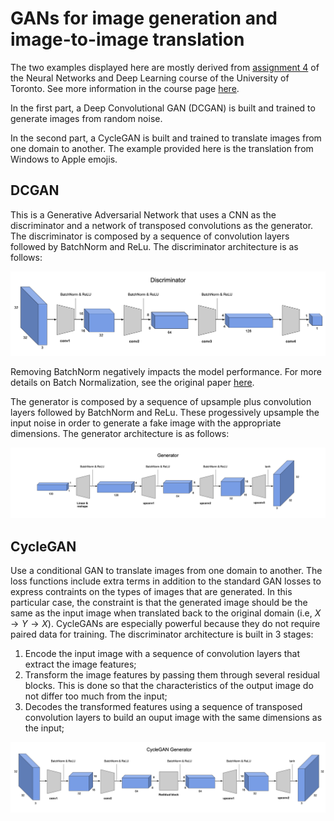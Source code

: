 # GANs for image generation and image-to-image translation

The two examples displayed here are mostly derived from [assignment 4](http://www.cs.toronto.edu/~rgrosse/courses/csc421_2019/assignments/assignment3.pdf) of the Neural Networks and Deep Learning course of the University of Toronto. See more information in the course page [here](http://www.cs.toronto.edu/~rgrosse/courses/csc421_2019/).

In the first part, a Deep Convolutional GAN (DCGAN) is built and trained to generate images from random noise.

In the second part, a CycleGAN is built and trained to translate images from one domain to another. The example provided here is the translation from Windows to Apple emojis.

## DCGAN

This is a Generative Adversarial Network that uses a CNN as the discriminator and a network of transposed convolutions as the generator. The discriminator is composed by a sequence of convolution layers followed by BatchNorm and ReLu. The discriminator architecture is as follows:

![Example](figures/dcgan-discriminator.png)

Removing BatchNorm negatively impacts the model performance. For more details on Batch Normalization, see the original paper [here](https://arxiv.org/abs/1502.03167).

The generator is composed by a sequence of upsample plus convolution layers followed by BatchNorm and ReLu. These progessively upsample the input noise in order to generate a fake image with the appropriate dimensions. The generator architecture is as follows:

![Example](figures/dcgan-generator.png)

## CycleGAN

Use a conditional GAN to translate images from one domain to another. The loss functions include extra terms in addition to the standard GAN losses to express contraints on the types of images that are generated. In this particular case, the constraint is that the generated image should be the same as the input image when translated back to the original domain (i.e, $X \rightarrow Y \rightarrow X$).
CycleGANs are especially powerful because they do not require paired data for training. The discriminator architecture is built in 3 stages:

1. Encode the input image with a sequence of convolution layers that extract the image features;
2. Transform the image features by passing them through several residual blocks. This is done so that the characteristics of the output image do not differ too much from the input;
3. Decodes the transformed features using a sequence of transposed convolution layers to build an ouput image with the same dimensions as the input;

![Example](figures/cyclegan-generator.png)

